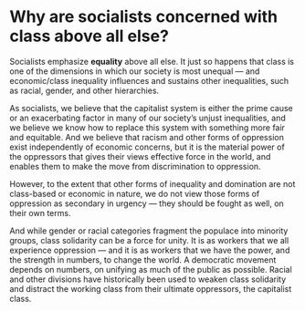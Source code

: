Why are socialists concerned with class above all else?
=======================================================

Socialists emphasize **equality** above all else. It just so happens that class is one of the dimensions in which our society is most unequal — and economic/class inequality influences and sustains other inequalities, such as racial, gender, and other hierarchies.

As  socialists, we believe that the capitalist system is either the prime cause or an exacerbating factor in many of our society’s unjust inequalities, and we believe we know how to replace this system with something more fair and equitable. And we believe that racism and other forms of oppression exist independently of economic concerns, but it is the material power of the oppressors that gives their views effective force in the world, and enables them to make the move from discrimination to oppression.

However, to the extent that other forms of inequality and domination are not class-based or economic in nature, we do not view those forms of oppression as secondary in urgency — they should be fought as well, on their own terms.

And while gender or racial categories fragment the populace into minority groups, class solidarity can be a force for unity. It is as workers that we all experience oppression — and it is as workers that we have the power, and the strength in numbers, to change the world. A democratic movement depends on numbers, on unifying as much of the public as possible.  Racial and other divisions have historically been used to weaken class solidarity and distract the working class from their ultimate oppressors, the capitalist class.